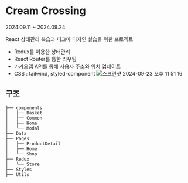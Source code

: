 # Cream Crossing
2024.09.11 ~ 2024.09.24

React 상태관리 복습과 피그마 디자인 실습을 위한 프로젝트
- Redux를 이용한 상태관리
- React Router를 통한 라우팅
- 카카오맵 API를 통해 사용자 주소와 위치 업데이트
- CSS : tailwind, styled-component
![스크린샷 2024-09-23 오후 11 51 16](https://github.com/user-attachments/assets/c14308f8-46de-4e3b-84cd-ce2d54b85ade)


## 구조
```
├── components
│   ├── Basket
│   ├── Common
│   ├── Home
│   └── Modal
├── Data
├── Pages
│   ├── ProductDetail
│   ├── Home
│   └── Shop
├── Redux
│   └── Store
├── Styles
├── Utils
```
